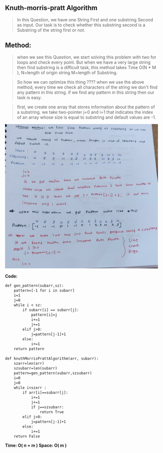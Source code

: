﻿

## Knuth-morris-pratt Algorithm

> In this Question, we have one String  First and one substring Second as input. Our task is to check whether this substring second is a Substring of the string first or not.

## Method:

> when we see this Question, we start solving this problem with two for loops and check every point. But when we have a very large string then find substring is a difficult task, this method takes Time O(N * M ),
 N=length of origin string M=length of Substring.
 
> So how we can optimize this thing ????  when we use the above method, every time we check all characters of the string we don't find any pattern in this string. if we find any pattern in this string then our task is easy.
 
> first, we create one array that stores information about the pattern of a substring. we take two-pointer j=0 and i=1 that indicates the index of an array whose size is equal to substring and default values are -1.


![enter image description here](https://github.com/skyman98/competitive-coding/blob/main/img/4.jpeg)


**Code:**

    def gen_pattern(subarr,sz):
    	pattern=[-1 for i in subarr]
    	i=1
    	j=0
    	while i < sz:
    		if subarr[i] == subarr[j]:
    			pattern[i]=j
    			i+=1
    			j+=1
    		elif j>0:
    			j=pattern[j-1]+1
    		else:
    			i+=1
    	return pattern
    
    def knuthMorrisPrattAlgorithm(arr, subarr):
        szarr=len(arr)
    	szsubarr=len(subarr)
    	pattern=gen_pattern(subarr,szsubarr)
    	i=0
    	j=0
    	while i<szarr :
    		if arr[i]==subarr[j]:
    			i+=1
    			j+=1
    			if j==szsubarr:
    				return True
    		elif j>0:
    			j=pattern[j-1]+1
    		else:
    			i+=1
        return False


**Time: O( n + m )
Space: O( m )**





